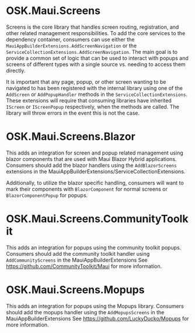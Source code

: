 # OSK.Maui.Screens
Screens is the core library that handles screen routing, registration, and other related management responsibilities. To add
the core services to the dependency container, consumers can use either the `MauiAppBuilderExtensions.AddScreenNavigation`
or the `ServiceCollectionExtensions.AddScreenNavigation`. The main goal is to provide a common set of logic that can be used
to interact with popups and screens of different types with a single source vs. needing to access them directly.

It is important that any page, popup, or other screen wanting to be navigated to has been registered with the internal library
using one of the `AddScreen` or `AddPopupHandler` methods in the `ServiceCollectionExtensions`. These extensions will require that
consuming libraries have inherited `IScreen` or `IScreenPopup` respectively, when the methods are called.
The library will throw errors in the event this is not the case.

# OSK.Maui.Screens.Blazor
This adds an integration for screen and popup related management using blazor components that are used with Maui Blazor Hybrid applications.
Consumers should add the blazor handlers using the `AddBlazorScreens` extensions in the MauiAppBuilderExtensions/ServiceCollectionExtensions.

Additionally, to utilize the blazor specific handling, consumers will want to mark their components with `BlazorComponent` for normal screens
or `BlazorComponentPopup` for popups.

# OSK.Maui.Screens.CommunityToolkit
This adds an integration for popups using the community toolkit popups. Consumers should add the community toolkit handler using `AddCommunityScreens`
in the MauiAppBuilderExtensions
See https://github.com/CommunityToolkit/Maui for more information.

# OSK.Maui.Screens.Mopups
This adds an integration for popups using the Mopups library. Consumers should add the mopups handler using the `AddMopupsScreens` in the
MauiAppBuilderExtensions
See https://github.com/LuckyDucko/Mopups for more information.